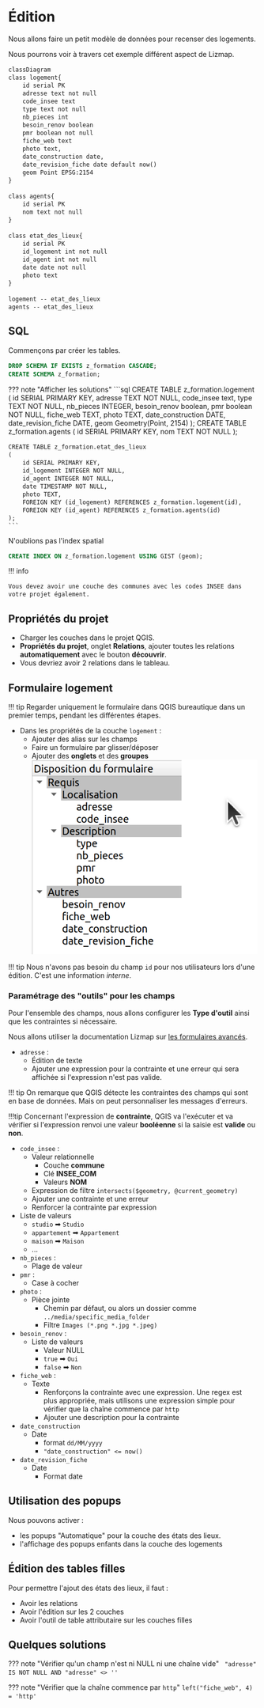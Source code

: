 # Édition

Nous allons faire un petit modèle de données pour recenser des logements.

Nous pourrons voir à travers cet exemple différent aspect de Lizmap.

```mermaid
classDiagram
class logement{
    id serial PK
    adresse text not null
    code_insee text
    type text not null
    nb_pieces int
    besoin_renov boolean
    pmr boolean not null
    fiche_web text
    photo text,
    date_construction date,
    date_revision_fiche date default now()
    geom Point EPSG:2154
}

class agents{
    id serial PK
    nom text not null
}

class etat_des_lieux{
    id serial PK
    id_logement int not null
    id_agent int not null
    date date not null
    photo text
}

logement -- etat_des_lieux
agents -- etat_des_lieux
```

## SQL

Commençons par créer les tables.

```sql
DROP SCHEMA IF EXISTS z_formation CASCADE;
CREATE SCHEMA z_formation;
```

??? note "Afficher les solutions"
    ```sql
    CREATE TABLE z_formation.logement (
        id SERIAL PRIMARY KEY,
        adresse TEXT NOT NULL,
        code_insee text,
        type TEXT NOT NULL,
        nb_pieces INTEGER,
        besoin_renov boolean,
        pmr boolean NOT NULL,
        fiche_web TEXT,
        photo TEXT,
        date_construction DATE,
        date_revision_fiche DATE,
        geom Geometry(Point, 2154)
    );
    CREATE TABLE z_formation.agents
    (
        id SERIAL PRIMARY KEY,
        nom TEXT NOT NULL
    );

    CREATE TABLE z_formation.etat_des_lieux
    (
        id SERIAL PRIMARY KEY,
        id_logement INTEGER NOT NULL,
        id_agent INTEGER NOT NULL,
        date TIMESTAMP NOT NULL,
        photo TEXT,
        FOREIGN KEY (id_logement) REFERENCES z_formation.logement(id),
        FOREIGN KEY (id_agent) REFERENCES z_formation.agents(id)
    );
    ```

N'oublions pas l'index spatial

```sql
CREATE INDEX ON z_formation.logement USING GIST (geom);
```

!!! info

    Vous devez avoir une couche des communes avec les codes INSEE dans votre projet également.

## Propriétés du projet

* Charger les couches dans le projet QGIS.
* **Propriétés du projet**, onglet **Relations**, ajouter toutes les relations **automatiquement** avec le bouton **découvrir**.
* Vous devriez avoir 2 relations dans le tableau.

## Formulaire logement

!!! tip
    Regarder uniquement le formulaire dans QGIS bureautique dans un premier temps, pendant les différentes étapes.

* Dans les propriétés de la couche `logement` :
  * Ajouter des alias sur les champs
  * Faire un formulaire par glisser/déposer
  * Ajouter des **onglets** et des **groupes**
    ![dnd form](./media/longer-workshop/dnd.png)

!!! tip
    Nous n'avons pas besoin du champ `id` pour nos utilisateurs lors d'une édition. C'est une information *interne*.

### Paramétrage des "outils" pour les champs

Pour l'ensemble des champs, nous allons configurer les **Type d'outil** ainsi que les contraintes si nécessaire.

Nous allons utiliser la documentation Lizmap sur
[les formulaires avancés](https://docs.lizmap.com/current/fr/publish/configuration/layer.html#edition-expressions).

* `adresse` :
    * Édition de texte
    * Ajouter une expression pour la contrainte et une erreur qui sera affichée si l'expression n'est pas valide.

!!! tip
    On remarque que QGIS détecte les contraintes des champs qui sont en base de données. Mais on peut personnaliser
    les messages d'erreurs.

!!!tip
    Concernant l'expression de **contrainte**, QGIS va l'exécuter et va vérifier si l'expression renvoi
    une valeur **booléenne** si la saisie est **valide** ou **non**.

* `code_insee` :
    * Valeur relationnelle
      * Couche **commune**
      * Clé **INSEE_COM**
      * Valeurs **NOM**
    * Expression de filtre `intersects($geometry, @current_geometry)`
    * Ajouter une contrainte et une erreur
    * Renforcer la contrainte par expression
* Liste de valeurs
    * `studio` ➡ `Studio`
    * `appartement` ➡ `Appartement`
    * `maison` ➡ `Maison`
    * ...
* `nb_pieces` :
    * Plage de valeur
* `pmr` :
    * Case à cocher
* `photo` :
    * Pièce jointe
        * Chemin par défaut, ou alors un dossier comme `../media/specific_media_folder`
        * Filtre `Images (*.png *.jpg *.jpeg)`
* `besoin_renov` :
    * Liste de valeurs
        * Valeur NULL
        * `true` ➡ `Oui`
        * `false` ➡ `Non`
* `fiche_web` :
    * Texte
       * Renforçons la contrainte avec une expression. Une regex est plus appropriée, mais utilisons une expression
         simple pour vérifier que la chaîne commence par `http`
       * Ajouter une description pour la contrainte
* `date_construction`
    * Date
        * format `dd/MM/yyyy`
        * `"date_construction" <= now()`
* `date_revision_fiche`
    * Date
        * Format date

## Utilisation des popups

Nous pouvons activer :

* les popups "Automatique" pour la couche des états des lieux.
* l'affichage des popups enfants dans la couche des logements

## Édition des tables filles

Pour permettre l'ajout des états des lieux, il faut :

* Avoir les relations
* Avoir l'édition sur les 2 couches
* Avoir l'outil de table attributaire sur les couches filles

## Quelques solutions

??? note "Vérifier qu'un champ n'est ni NULL ni une chaîne vide"
    ` "adresse" IS NOT NULL AND "adresse" <> ''`

??? note "Vérifier que la chaîne commence par `http`"
    `left("fiche_web", 4) = 'http'`
